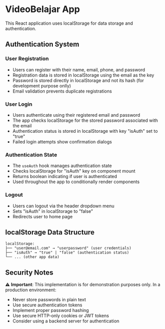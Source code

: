 # VideoBelajar App

This React application uses localStorage for data storage and authentication.

## Authentication System

### User Registration

- Users can register with their name, email, phone, and password
- Registration data is stored in localStorage using the email as the key
- Password is stored directly in localStorage and not its hash (for development purpose onlly)
- Email validation prevents duplicate registrations

### User Login

- Users authenticate using their registered email and password
- The app checks localStorage for the stored password associated with the email
- Authentication status is stored in localStorage with key "isAuth" set to "true"
- Failed login attempts show confirmation dialogs

### Authentication State

- The `useAuth` hook manages authentication state
- Checks localStorage for "isAuth" key on component mount
- Returns boolean indicating if user is authenticated
- Used throughout the app to conditionally render components

### Logout

- Users can logout via the header dropdown menu
- Sets "isAuth" in localStorage to "false"
- Redirects user to home page

## localStorage Data Structure

```
localStorage:
├── "user@email.com" → "userpassword" (user credentials)
├── "isAuth" → "true" | "false" (authentication status)
└── ... (other app data)
```

## Security Notes

⚠️ **Important**: This implementation is for demonstration purposes only. In a production environment:

- Never store passwords in plain text
- Use secure authentication tokens
- Implement proper password hashing
- Use secure HTTP-only cookies or JWT tokens
- Consider using a backend server for authentication
